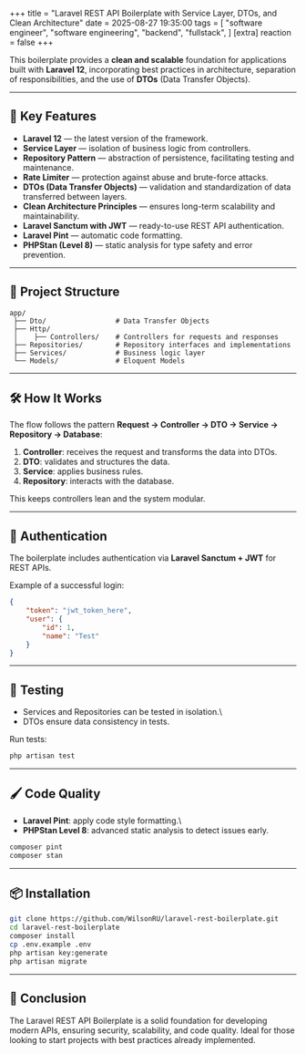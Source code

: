 +++
title = "Laravel REST API Boilerplate with Service Layer, DTOs, and Clean Architecture"
date = 2025-08-27 19:35:00
tags = [
    "software engineer",
    "software engineering",
    "backend",
    "fullstack",
]
[extra]
reaction = false
+++

This boilerplate provides a **clean and scalable** foundation for applications built with **Laravel 12**, incorporating best practices in architecture, separation of responsibilities, and the use of **DTOs** (Data Transfer Objects).

---

## 🚀 Key Features

-   **Laravel 12** — the latest version of the framework.
-   **Service Layer** — isolation of business logic from controllers.
-   **Repository Pattern** — abstraction of persistence, facilitating testing and maintenance.
-   **Rate Limiter** — protection against abuse and brute-force attacks.
-   **DTOs (Data Transfer Objects)** — validation and standardization of data transferred between layers.
-   **Clean Architecture Principles** — ensures long-term scalability and maintainability.
-   **Laravel Sanctum with JWT** — ready-to-use REST API authentication.
-   **Laravel Pint** — automatic code formatting.
-   **PHPStan (Level 8)** — static analysis for type safety and error prevention.

---

## 📂 Project Structure

    app/
     ├── Dto/                 # Data Transfer Objects
     ├── Http/
     │    ├── Controllers/    # Controllers for requests and responses
     ├── Repositories/        # Repository interfaces and implementations
     ├── Services/            # Business logic layer
     └── Models/              # Eloquent Models

---

## 🛠 How It Works

The flow follows the pattern **Request → Controller → DTO → Service → Repository → Database**:

1.  **Controller**: receives the request and transforms the data into DTOs.
2.  **DTO**: validates and structures the data.
3.  **Service**: applies business rules.
4.  **Repository**: interacts with the database.

This keeps controllers lean and the system modular.

---

## 🔑 Authentication

The boilerplate includes authentication via **Laravel Sanctum + JWT** for REST APIs.

Example of a successful login:

```json
{
    "token": "jwt_token_here",
    "user": {
        "id": 1,
        "name": "Test"
    }
}
```

------------------------------------------------------------------------

## 🧪 Testing

-   Services and Repositories can be tested in isolation.\
-   DTOs ensure data consistency in tests.

Run tests:

``` bash
php artisan test
```

------------------------------------------------------------------------

## 🖌 Code Quality

-   **Laravel Pint**: apply code style formatting.\
-   **PHPStan Level 8**: advanced static analysis to detect issues early.

``` bash
composer pint
composer stan
```
------------------------------------------------------------------------

## 📦 Installation

``` bash
git clone https://github.com/WilsonRU/laravel-rest-boilerplate.git
cd laravel-rest-boilerplate
composer install
cp .env.example .env
php artisan key:generate
php artisan migrate
```
------------------------------------------------------------------------

## 🎯 Conclusion

The Laravel REST API Boilerplate is a solid foundation for developing modern APIs, ensuring security, scalability, and code quality.
Ideal for those looking to start projects with best practices already implemented.